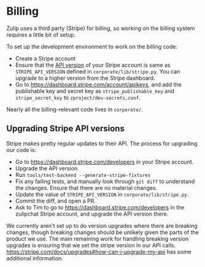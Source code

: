 # Billing

Zulip uses a third party (Stripe) for billing, so working on the billing
system requires a little bit of setup.

To set up the development environment to work on the billing code:

- Create a Stripe account
- Ensure that the [API version](https://stripe.com/docs/api/versioning) of
  your Stripe account is same as `STRIPE_API_VERSION` defined in
  `corporate/lib/stripe.py`. You can upgrade to a higher version from
  the Stripe dashboard.
- Go to <https://dashboard.stripe.com/account/apikeys>, and add the
  publishable key and secret key as `stripe_publishable_key` and
  `stripe_secret_key` to `zproject/dev-secrets.conf`.

Nearly all the billing-relevant code lives in `corporate/`.

## Upgrading Stripe API versions

Stripe makes pretty regular updates to their API. The process for upgrading
our code is:

- Go to <https://dashboard.stripe.com/developers> in your Stripe account.
- Upgrade the API version.
- Run `tools/test-backend --generate-stripe-fixtures`
- Fix any failing tests, and manually look through `git diff` to understand
  the changes. Ensure that there are no material changes.
- Update the value of `STRIPE_API_VERSION` in `corporate/lib/stripe.py`.
- Commit the diff, and open a PR.
- Ask to Tim to go to <https://dashboard.stripe.com/developers> in the
  zulipchat Stripe account, and upgrade the API version there.

We currently aren't set up to do version upgrades where there are breaking
changes, though breaking changes should be unlikely given the parts of the
product we use. The main remaining work for handling breaking version upgrades
is ensuring that we set the stripe version in our API calls.
<https://stripe.com/docs/upgrades#how-can-i-upgrade-my-api> has some
additional information.
